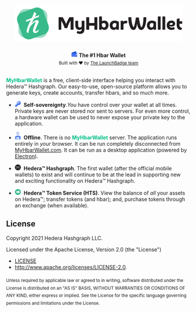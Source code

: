 <h1 align="center"><img src="./src/assets/myhbarwallet-logo.svg"/></h1>

<div align="center">
  <img width="16" src="./src/assets/img_wallet.svg">&nbsp;<strong>The #1 Hbar Wallet</strong>
</div>

<div align="center">
  <sub>Built with ❤️ by <a href="https://launchbadge.com">The LaunchBadge team</a></sub>
</div>

<br>

<font color="#00BE87">**MyHbarWallet**</font> is a free, client-side
interface helping you interact with Hedera™ Hashgraph. Our easy-to-use,
open-source platform allows you to generate keys, create accounts,
transfer hbars, and so much more.

-   <img width="16" src="./src/assets/icon_nav_purple_keys.svg">&nbsp;&nbsp;**Self-sovereignty**._You_ have control over your wallet at all times. Private keys are never stored nor sent to servers. For even more control, a hardware wallet can be used
    to never expose your private key to the application.

-   <img width="16" src="./src/assets/icon_nav_purple_people.svg">&nbsp;&nbsp;**Offline**. There is no <font color="#00BE87">**MyHbarWallet**</font> server. The application runs entirely in _your_ browser. It can be run completely disconnected from [MyHbarWallet.com](https://MyHbarWallet.com). It can be run as a desktop application (powered by [Electron](https://www.electronjs.org/)).

-   <img width="16" src="./src/assets/icon_hedera.svg">&nbsp;&nbsp;**Hedera™ Hashgraph**. The first wallet (after the official mobile wallets) to exist and will continue to be at the lead in supporting new and exciting functionality on Hedera™ Hashgraph.

-   <img width="16" src="./src/assets/img_token_gen.svg">&nbsp;&nbsp;**Hedera™ Token Service (HTS)**. View the balance of _all_ your assets on Hedera™; transfer tokens (and hbar); and, purchase tokens through an exchange (when available).

## License

Copyright 2021 Hedera Hashgraph LLC.

Licensed under the Apache License, Version 2.0 (the "License")

-   [LICENSE](LICENSE)
-   http://www.apache.org/licenses/LICENSE-2.0.

<sub>
Unless required by applicable law or agreed to in writing, software distributed under the License is distributed on an "AS IS" BASIS, WITHOUT WARRANTIES OR CONDITIONS OF ANY KIND, either express or implied. See the License for the specific language governing permissions and limitations under the License.
</sub>
